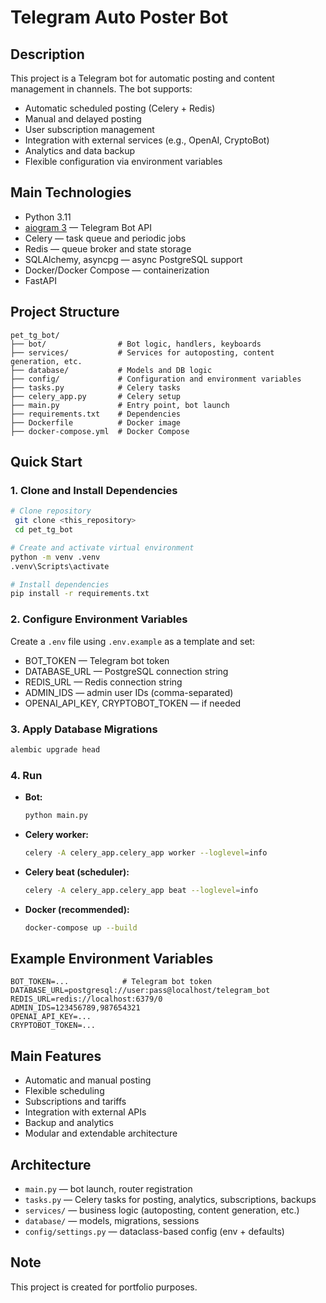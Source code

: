 # Telegram Auto Poster Bot

## Description

This project is a Telegram bot for automatic posting and content management in channels. The bot supports:
- Automatic scheduled posting (Celery + Redis)
- Manual and delayed posting
- User subscription management
- Integration with external services (e.g., OpenAI, CryptoBot)
- Analytics and data backup
- Flexible configuration via environment variables

## Main Technologies
- Python 3.11
- [aiogram 3](https://docs.aiogram.dev/en/latest/) — Telegram Bot API
- Celery — task queue and periodic jobs
- Redis — queue broker and state storage
- SQLAlchemy, asyncpg — async PostgreSQL support
- Docker/Docker Compose — containerization
- FastAPI

## Project Structure
```
pet_tg_bot/
├── bot/                # Bot logic, handlers, keyboards
├── services/           # Services for autoposting, content generation, etc.
├── database/           # Models and DB logic
├── config/             # Configuration and environment variables
├── tasks.py            # Celery tasks
├── celery_app.py       # Celery setup
├── main.py             # Entry point, bot launch
├── requirements.txt    # Dependencies
├── Dockerfile          # Docker image
├── docker-compose.yml  # Docker Compose
```

## Quick Start

### 1. Clone and Install Dependencies
```bash
# Clone repository
 git clone <this_repository>
 cd pet_tg_bot

# Create and activate virtual environment
python -m venv .venv
.venv\Scripts\activate

# Install dependencies
pip install -r requirements.txt
```

### 2. Configure Environment Variables
Create a `.env` file using `.env.example` as a template and set:
- BOT_TOKEN — Telegram bot token
- DATABASE_URL — PostgreSQL connection string
- REDIS_URL — Redis connection string
- ADMIN_IDS — admin user IDs (comma-separated)
- OPENAI_API_KEY, CRYPTOBOT_TOKEN — if needed

### 3. Apply Database Migrations
```bash
alembic upgrade head
```

### 4. Run
- **Bot:**
    ```bash
    python main.py
    ```
- **Celery worker:**
    ```bash
    celery -A celery_app.celery_app worker --loglevel=info
    ```
- **Celery beat (scheduler):**
    ```bash
    celery -A celery_app.celery_app beat --loglevel=info
    ```
- **Docker (recommended):**
    ```bash
    docker-compose up --build
    ```

## Example Environment Variables
```
BOT_TOKEN=...            # Telegram bot token
DATABASE_URL=postgresql://user:pass@localhost/telegram_bot
REDIS_URL=redis://localhost:6379/0
ADMIN_IDS=123456789,987654321
OPENAI_API_KEY=...
CRYPTOBOT_TOKEN=...
```

## Main Features
- Automatic and manual posting
- Flexible scheduling
- Subscriptions and tariffs
- Integration with external APIs
- Backup and analytics
- Modular and extendable architecture

## Architecture
- `main.py` — bot launch, router registration
- `tasks.py` — Celery tasks for posting, analytics, subscriptions, backups
- `services/` — business logic (autoposting, content generation, etc.)
- `database/` — models, migrations, sessions
- `config/settings.py` — dataclass-based config (env + defaults)

## Note
This project is created for portfolio purposes.
